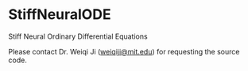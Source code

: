 # StiffNeuralODE
Stiff Neural Ordinary Differential Equations

Please contact Dr. Weiqi Ji (weiqiji@mit.edu) for requesting the source code.
